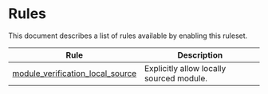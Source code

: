 # Rules

This document describes a list of rules available by enabling this ruleset.

|Rule|Description|
| --- | --- |
|[module_verification_local_source](module_verification_local_source.md)|Explicitly allow locally sourced module.|

